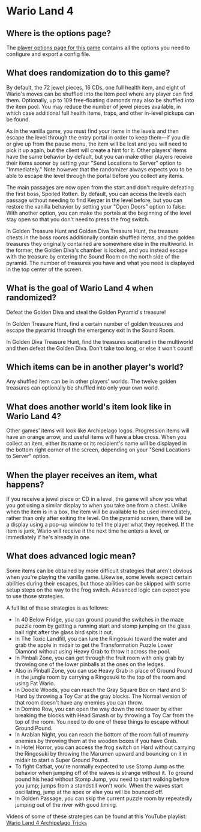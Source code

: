 # Wario Land 4

## Where is the options page?

The [player options page for this game](../player-options) contains all the
options you need to configure and export a config file.

## What does randomization do to this game?

By default, the 72 jewel pieces, 16 CDs, one full health item, and eight of Wario's moves can be
shuffled into the item pool where any player can find them. Optionally, up to 109 free-floating
diamonds may also be shuffled into the item pool. You may reduce the number of jewel pieces
available, in which case additional full health items, traps, and other in-level pickups can
be found.

As in the vanilla game, you must find your items in the levels and then escape the level through the
entry portal in order to keep them—if you die or give up from the pause menu, the item will be lost
and you will need to pick it up again, but the client will create a hint for it. Other players'
items have the same behavior by default, but you can make other players receive their items sooner
by setting your "Send Locations to Server" option to "Immediately." Note however that the randomizer
always expects you to be able to escape the level through the portal before you collect any items.

The main passages are now open from the start and don't require defeating the first boss, Spoiled
Rotten. By default, you can access the levels each passage without needing to find Keyzer in the
level before, but you can restore the vanilla behavior by setting your "Open Doors" option to
false. With another option, you can make the portals at the beginning of the level stay open so
that you don't need to press the frog switch.

In Golden Treasure Hunt and Golden Diva Treasure Hunt, the treasure chests in the boss rooms
additionally contain shuffled items, and the golden treasures they originally contained are
somewhere else in the multiworld. In the former, the Golden Diva's chamber is locked, and you
instead escape with the treasure by entering the Sound Room on the north side of the pyramid. The
number of treasures you have and what you need is displayed in the top center of the screen.

## What is the goal of Wario Land 4 when randomized?

Defeat the Golden Diva and steal the Golden Pyramid's treasure!

In Golden Treasure Hunt, find a certain number of golden treasures and escape the pyramid through
the emergency exit in the Sound Room.

In Golden Diva Treasure Hunt, find the treasures scattered in the multiworld and then defeat the
Golden Diva. Don't take too long, or else it won't count!

## Which items can be in another player's world?

Any shuffled item can be in other players' worlds. The twelve golden treasures can optionally be
shuffled into only your own world.

## What does another world's item look like in Wario Land 4?

Other games' items will look like Archipelago logos. Progression items will have an orange arrow,
and useful items will have a blue cross. When you collect an item, either its name or its
recipient's name will be displayed in the bottom right corner of the screen, depending on your
"Send Locations to Server" option.

## When the player receives an item, what happens?

If you receive a jewel piece or CD in a level, the game will show you what you got using a similar
display to when you take one from a chest. Unlike when the item is in a box, the item will be
available to be used immediately, rather than only after exiting the level. On the pyramid screen,
there will be a display using a pop-up window to tell the player what they received. If the item is
junk, Wario will receive it the next time he enters a level, or immediately if he's already in one.

## What does advanced logic mean?

Some items can be obtained by more difficult strategies that aren't obvious when you're playing the
vanilla game. Likewise, some levels expect certain abilities during their escapes, but those
abilities can be skipped with some setup steps on the way to the frog switch. Advanced logic can
expect you to use those strategies.

A full list of these strategies is as follows:

- In 40 Below Fridge, you can ground pound the switches in the maze puzzle room by getting a running
start and stomp jumping on the glass ball right after the glass bird spits it out.
- In The Toxic Landfill, you can lure the Ringosuki toward the water and grab the apple in midair to
get the Transformation Puzzle Lower Diamond without using Heavy Grab to throw it across the pool.
- In Pinball Zone, you can get through the fruit room with only grab by throwing one of the lower
pinballs at the ones on the ledges.
- Also in Pinball Zone, you can use Heavy Grab in place of Ground Pound in the jungle room by
carrying a Ringosuki to the top of the room and using Fat Wario.
- In Doodle Woods, you can reach the Gray Square Box on Hard and S-Hard by throwing a Toy Car at the
gray blocks. The Normal version of that room doesn't have any enemies you can throw.
- In Domino Row, you can open the way down the red tower by either breaking the blocks with Head
Smash or by throwing a Toy Car from the top of the room. You need to do one of these things to
escape without Ground Pound.
- In Arabian Night, you can reach the bottom of the room full of mummy enemies by throwing them at
the wooden boxes if you have Grab.
- In Hotel Horror, you can access the frog switch on Hard without carrying the Ringosuki by throwing
the Marumen upward and bouncing on it in midair to start a Super Ground Pound.
- To fight Catbat, you're normally expected to use Stomp Jump as the behavior when jumping off of
the waves is strange without it. To ground pound his head without Stomp Jump, you need to start
walking before you jump; jumps from a standstill won't work. When the waves start oscillating, jump
at the apex or else you will be bounced off.
- In Golden Passage, you can skip the current puzzle room by repeatedly jumping out of the river
with good timing.

Videos of some of these strategies can be found at this YouTube playlist: [Wario Land 4 Archipelago
Tricks](https://www.youtube.com/playlist?list=PL9fyDZ3k7Qw0WclTCDDImKQDjNi2Sy0Gp)
